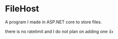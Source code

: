 # FileHost
A program I made in ASP.NET core to store files.

there is no ratelimit and I do not plan on adding one :thumbsup:
